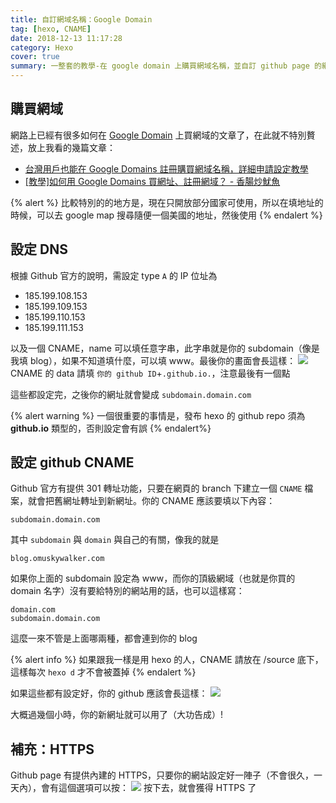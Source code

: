 ```yaml
---
title: 自訂網域名稱：Google Domain
tag: [hexo, CNAME]
date: 2018-12-13 11:17:28
category: Hexo
cover: true
summary: 一整套的教學-在 google domain 上購買網域名稱，並自訂 github page 的網址。
---
```

## 購買網域
網路上已經有很多如何在 [Google Domain](https://domains.google.com/m/registrar/omuskywalker.com?hl=en#) 上買網域的文章了，在此就不特別贅述，放上我看的幾篇文章：
- [台灣用戶也能在 Google Domains 註冊購買網域名稱，詳細申請設定教學](https://free.com.tw/google-domains/)
- [[教學]如何用 Google Domains 買網址、註冊網域？ - 香腸炒魷魚](https://sofree.cc/google-domains/)

{% alert %}
比較特別的的地方是，現在只開放部分國家可使用，所以在填地址的時候，可以去 google map 搜尋隨便一個美國的地址，然後使用
{% endalert %}

## 設定 DNS
根據 Github 官方的說明，需設定 type `A` 的 IP 位址為
- 185.199.108.153
- 185.199.109.153
- 185.199.110.153
- 185.199.111.153

以及一個 CNAME，name 可以填任意字串，此字串就是你的 subdomain（像是我填 blog），如果不知道填什麼，可以填 www。最後你的畫面會長這樣：
![](https://i.imgur.com/OTJsgaX.png)
CNAME 的 data 請填 `你的 github ID`+`.github.io.`，注意最後有一個點

這些都設定完，之後你的網址就會變成 `subdomain.domain.com`

{% alert warning %}
一個很重要的事情是，發布 hexo 的 github repo 須為 **github.io** 類型的，否則設定會有誤
{% endalert%}

## 設定 github CNAME
Github 官方有提供 301 轉址功能，只要在網頁的 branch 下建立一個 `CNAME` 檔案，就會把舊網址轉址到新網址。你的 CNAME 應該要填以下內容：

```
subdomain.domain.com
```

其中 `subdomain` 與 `domain` 與自己的有關，像我的就是

```
blog.omuskywalker.com
```

如果你上面的 subdomain 設定為 www，而你的頂級網域（也就是你買的 domain 名字）沒有要給特別的網站用的話，也可以這樣寫：

```
domain.com
subdomain.domain.com
```

這麼一來不管是上面哪兩種，都會連到你的 blog

{% alert info %}
如果跟我一樣是用 hexo 的人，CNAME 請放在 /source 底下，這樣每次 `hexo d` 才不會被蓋掉
{% endalert %}

如果這些都有設定好，你的 github 應該會長這樣：
![](https://i.imgur.com/e5GzzZH.png)

大概過幾個小時，你的新網址就可以用了（大功告成）!

## 補充：HTTPS
Github page 有提供內建的 HTTPS，只要你的網站設定好一陣子（不會很久，一天內），會有這個選項可以按：
![](https://i.imgur.com/z9HdVbV.png)
按下去，就會獲得 HTTPS 了
